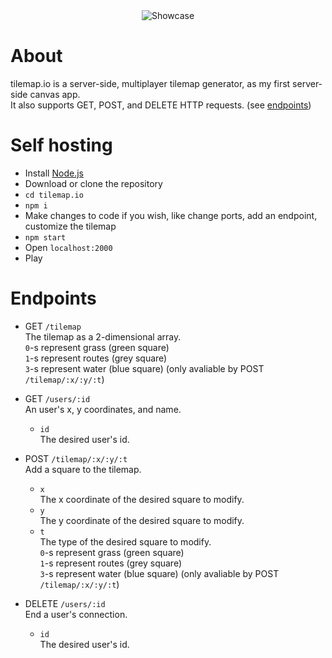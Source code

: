 <div align="center"><img src="https://cdn.discordapp.com/attachments/222197033908436994/679402534267387924/restapi.png" alt="Showcase"></img></div>

# About
tilemap.io is a server-side, multiplayer tilemap generator, as my first server-side canvas app.<br>
It also supports GET, POST, and DELETE HTTP requests. (see [endpoints](#endpoints))

# Self hosting
- Install [Node.js](https://nodejs.org/)
- Download or clone the repository
- `cd tilemap.io`
- `npm i`
- Make changes to code if you wish, like change ports, add an endpoint, customize the tilemap
- `npm start`
- Open `localhost:2000`
- Play

# Endpoints
- GET `/tilemap`<br>
  The tilemap as a 2-dimensional array.<br>
  `0`-s represent grass (green square)<br>
  `1`-s represent routes (grey square)<br>
  `3`-s represent water (blue square) (only avaliable by POST `/tilemap/:x/:y/:t`)

- GET `/users/:id`<br>
  An user's x, y coordinates, and name.
  - `id`<br>
    The desired user's id.

- POST `/tilemap/:x/:y/:t`<br>
  Add a square to the tilemap.<br>
  - `x`<br>
    The x coordinate of the desired square to modify.
  - `y`<br>
    The y coordinate of the desired square to modify.
  - `t`<br>
    The type of the desired square to modify.<br>
    `0`-s represent grass (green square)<br>
    `1`-s represent routes (grey square)<br>
    `3`-s represent water (blue square) (only avaliable by POST `/tilemap/:x/:y/:t`)
- DELETE `/users/:id`<br>
  End a user's connection.<br>
  - `id`<br>
    The desired user's id.

